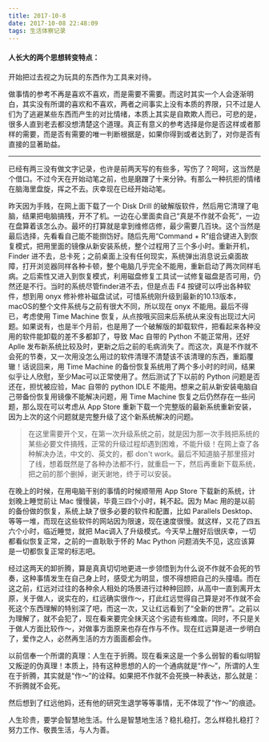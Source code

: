 ```yaml
---
title: 2017-10-8
date: 2017-10-08 22:48:09
tags: 生活体察记录
---
```


#### 人长大的两个思想转变特点：

开始把过去视之为玩具的东西作为工具来对待。

做事情的参考不再是喜欢不喜欢，而是需要不需要。而这时其实一个人会逐渐明白，其实没有所谓的喜欢和不喜欢，两者之间事实上没有本质的界限，只不过是人们为了逃避某些东西而产生的对比情绪，本质上其实是自欺欺人而已，可悲的是，很多人直到老去都没想清楚这个道理。真正有意义的参考选择是你是否这样或者那样的需要，而是否有需要的唯一判断根据是，如果你得到或者达到了，对你是否有直接的显著助益。

------

已经有两三没有做文字记录，也许是前两天写的有些多，写伤了？呵呵，这当然是个借口。不过今天在开始动笔之前，也是磨蹭了十来分钟。有那么一种抗拒的情绪在脑海里盘旋，挥之不去。庆幸现在已经开始动笔。

昨天因为手贱，在网上面下载了一个 Disk Drill 的破解版软件，然后用它清理了电脑，结果把电脑搞残，开不了机。一边在心里面卖自己“真是不作就不会死”，一边在盘算着该怎么办。最坏的打算就是拿到维修店修，最少需要几百块。这个当然是最后选择，先看看自己能不能捯饬好。随后先用“Command + R”组合键进入到恢复模式，把用里面的镜像从新安装系统，整个过程用了三个多小时。重新开机，Finder 进不去，总卡死；之前桌面上没有任何现实，系统弹出消息说云桌面故障，打开浏览器同样各种卡顿，整个电脑几乎完全不能用，重新启动了两次同样毛病。之后索性又进入到恢复模式，利用磁盘修复工具试一试修复磁盘是否可用，仍然还是不行。当时的系统尽管finder进不去，但是点击 F4 按键可以呼出各种软件，想到用 onyx 修补修补磁盘试试，可惜系统刚升级到最新的10.13版本，macOS的整个文件系统与之前有很大不同，所以现在 onyx 不能用。最后不得已，考虑使用 Time Machine 恢复，从点按哦买回来后系统从来没有出现过大问题。如果说有，也是半个月前，也是用了一个破解版的卸载软件，把看起来各种没用的软件能卸载的差不多都卸了，导致 Mac 自带的 Python 不能正常用，还好 Aplle 发布新系统比较及时，更新之后之前的毛病消失了。而这次，真是不作就不会死的节奏，又一次用没怎么用过的软件清理不清楚该不该清理的东西，重蹈覆辙！话说回来，用 Time Machine 的备份恢复系统用了两个多小时的时间，结果似乎让人欣慰，至少Mac可以正常使用了。然后测试了下以前的 Python 问题是否还在，担忧被应验，Mac 自带的 python IDLE 不能用。想来之前从新安装电脑自己带备份恢复用镜像不能解决问题，用 Time Machine 恢复之后仍然存在一些问题，那么现在可以考虑从 App Store 重新下载一个完整版的最新系统重新安装，因为上次的这个问题就是完整升级了这个新系统解决的问题。

> 在这里需要开个叉，在第一次升级系统之前，就是因为那一次手贱把系统的某些必要文件搞残，正常的升级过程却遇到困难，不能升级！在网上查了各种解决办法，中文的、英文的，都 don't work。最后不知道脑子那里搭对了线，想着既然是了各种办法都不行，就重启一下，然后再重新下载系统，把之前的那个删掉，谢天谢地，终于可以安装。

在晚上的时候，在用电脑干别的事情的时候顺带用 App Store 下载新的系统，计划晚上睡觉前让 Mac 慢慢装，毕竟三四个小时，耗不起。因为 Mac 用的是以前的备份做的恢复，系统上缺了很多必要的软件和配置，比如 Parallels Desktop、等等一堆，而现在这些软件的网站因为限速，现在速度很慢。就这样，又花了四五六个小时，临近睡觉，就把 Mac调入了升级模式。今天早上醒好后很庆幸，一切都看似恢复正常，之前的一直耿耿于怀的 Mac Python 问题消失不见，这应该算是一切都恢复正常的标志吧。

经过这两天的卸折腾，算是真真切切地更进一步领悟到为什么说不作就不会死的节奏，这种事情发生在自己身上时，感受尤为明显，恨不得想把自己的头撞墙。而在这之前，红远对过往的各种余人相处的场景进行过种种回顾，从高中一直到离开太原，关于做人，说实在的，红远确实很作～，打此红远觉得自己算是对不作就不会死这个东西理解的特别深了吧，而这一次，又让红远看到了“全新的世界”。之前以为理解了，就不会犯了，现在看来要完全抹灭这个劣迹有些难度。同时，不只是关于做人方面比较作～，对做事方面原来也存在作与不作。现在红远算是进一步明白了，爱作之人，必然再生活的方方面面都会作。

以前信奉一个所谓的真理：人生在于折腾。现在看来这是一个多么弱智的看似明智又叛逆的伪真理！本质上，持有这种思想的人的一个通病就是“作～”，所谓的人生在于折腾，其实就是“作～”的诠释。如果把不作就不会死换一种表达，那么就是：不折腾就不会死。

然后想到了红远他妈，还有他的研究生退学等等事情，无不体现了“作～”的痕迹。

人生珍贵，要学会智慧地生活。什么是智慧地生活？稳扎稳打。怎么样稳扎稳打？努力工作、敬畏生活，与人为善。